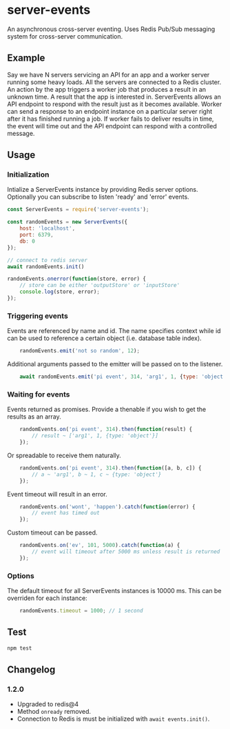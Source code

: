 
# server-events

An asynchronous cross-server eventing. Uses Redis Pub/Sub messaging system for cross-server communication.

## Example

Say we have N servers servicing an API for an app and a worker server running some heavy loads. All the servers are connected to a Redis cluster.
An action by the app triggers a worker job that produces a result in an unknown time. A result that the app is interested in.
ServerEvents allows an API endpoint to respond with the result just as it becomes available.
Worker can send a response to an endpoint instance on a particular server right after it has finished running a job.
If worker fails to deliver results in time, the event will time out and the API endpoint can respond with a controlled message.

## Usage

### Initialization
Intialize a ServerEvents instance by providing Redis server options. Optionally you can subscribe to listen 'ready' and 'error' events.
```js
const ServerEvents = require('server-events');

const randomEvents = new ServerEvents({
    host: 'localhost',
    port: 6379,
    db: 0
});

// connect to redis server
await randomEvents.init()

randomEvents.onerror(function(store, error) {
    // store can be either 'outputStore' or 'inputStore'
    console.log(store, error);
});
```

### Triggering events
Events are referenced by name and id. The name specifies context while id can be used to reference a certain object (i.e. database table index).
```js
    randomEvents.emit('not so random', 12);
```

Additional arguments passed to the emitter will be passed on to the listener.
```js
    await randomEvents.emit('pi event', 314, 'arg1', 1, {type: 'object'});
```

### Waiting for events
Events returned as promises. Provide a thenable if you wish to get the results as an array.
```js
    randomEvents.on('pi event', 314).then(function(result) {
        // result ~ ['arg1', 1, {type: 'object'}]
    });
```
Or spreadable to receive them naturally.
```js
    randomEvents.on('pi event', 314).then(function([a, b, c]) {
        // a ~ 'arg1', b ~ 1, c ~ {type: 'object'}
    });
```
Event timeout will result in an error.
```js
    randomEvents.on('wont', 'happen').catch(function(error) {
        // event has timed out
    });
```
Custom timeout can be passed.
```js
    randomEvents.on('ev', 101, 5000).catch(function(a) {
        // event will timeout after 5000 ms unless result is returned
    });
```

### Options

The default timeout for all ServerEvents instances is 10000 ms. This can be overriden for each instance:
```js
    randomEvents.timeout = 1000; // 1 second
```

## Test

```js
npm test
```


## Changelog

### 1.2.0

- Upgraded to redis@4
- Method `onready` removed.
- Connection to Redis is must be initialized with `await events.init()`.